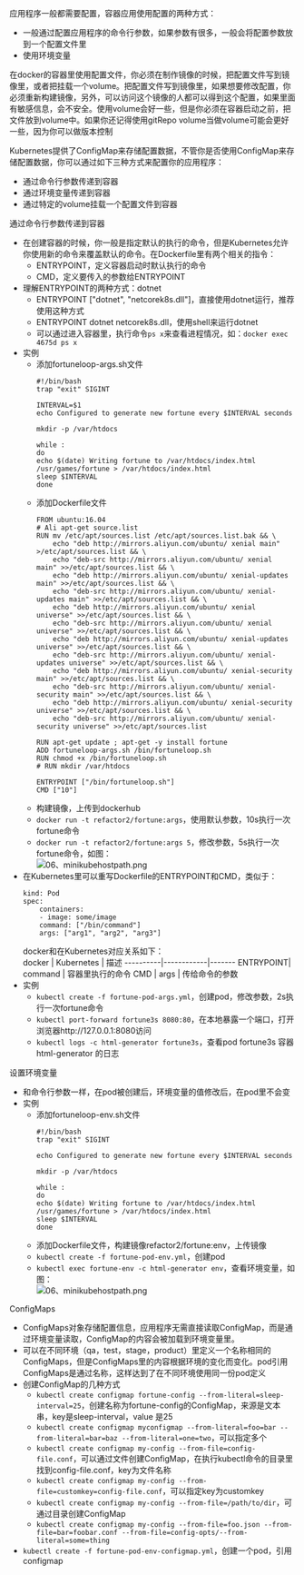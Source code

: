 应用程序一般都需要配置，容器应用使用配置的两种方式：
  * 一般通过配置应用程序的命令行参数，如果参数有很多，一般会将配置参数放到一个配置文件里
  * 使用环境变量

在docker的容器里使用配置文件，你必须在制作镜像的时候，把配置文件写到镜像里，或者把挂载一个volume。把配置文件写到镜像里，如果想要修改配置，你必须重新构建镜像，另外，可以访问这个镜像的人都可以得到这个配置，如果里面有敏感信息，会不安全。使用volume会好一些，但是你必须在容器启动之前，把文件放到volume中。如果你还记得使用gitRepo volume当做volume可能会更好一些，因为你可以做版本控制  

Kubernetes提供了ConfigMap来存储配置数据，不管你是否使用ConfigMap来存储配置数据，你可以通过如下三种方式来配置你的应用程序：
  * 通过命令行参数传递到容器
  * 通过环境变量传递到容器
  * 通过特定的volume挂载一个配置文件到容器

通过命令行参数传递到容器
  * 在创建容器的时候，你一般是指定默认的执行的命令，但是Kubernetes允许你使用新的命令来覆盖默认的命令。在Dockerfile里有两个相关的指令：
      * ENTRYPOINT，定义容器启动时默认执行的命令
      * CMD，定义要传入的参数给ENTRYPOINT
  * 理解ENTRYPOINT的两种方式：dotnet
      * ENTRYPOINT ["dotnet", "netcorek8s.dll"]，直接使用dotnet运行，推荐使用这种方式
      * ENTRYPOINT dotnet netcorek8s.dll，使用shell来运行dotnet
      * 可以通过进入容器里，执行命令`ps x`来查看进程情况，如：`docker exec 4675d ps x`
  * 实例
      * 添加fortuneloop-args.sh文件
        ```
        #!/bin/bash
        trap "exit" SIGINT

        INTERVAL=$1
        echo Configured to generate new fortune every $INTERVAL seconds

        mkdir -p /var/htdocs

        while :
        do
        echo $(date) Writing fortune to /var/htdocs/index.html
        /usr/games/fortune > /var/htdocs/index.html
        sleep $INTERVAL
        done
        ```
      * 添加Dockerfile文件
        ```
        FROM ubuntu:16.04
        # Ali apt-get source.list
        RUN mv /etc/apt/sources.list /etc/apt/sources.list.bak && \
            echo "deb http://mirrors.aliyun.com/ubuntu/ xenial main" >/etc/apt/sources.list && \
            echo "deb-src http://mirrors.aliyun.com/ubuntu/ xenial main" >>/etc/apt/sources.list && \
            echo "deb http://mirrors.aliyun.com/ubuntu/ xenial-updates main" >>/etc/apt/sources.list && \
            echo "deb-src http://mirrors.aliyun.com/ubuntu/ xenial-updates main" >>/etc/apt/sources.list && \
            echo "deb http://mirrors.aliyun.com/ubuntu/ xenial universe" >>/etc/apt/sources.list && \
            echo "deb-src http://mirrors.aliyun.com/ubuntu/ xenial universe" >>/etc/apt/sources.list && \
            echo "deb http://mirrors.aliyun.com/ubuntu/ xenial-updates universe" >>/etc/apt/sources.list && \
            echo "deb-src http://mirrors.aliyun.com/ubuntu/ xenial-updates universe" >>/etc/apt/sources.list && \
            echo "deb http://mirrors.aliyun.com/ubuntu/ xenial-security main" >>/etc/apt/sources.list && \
            echo "deb-src http://mirrors.aliyun.com/ubuntu/ xenial-security main" >>/etc/apt/sources.list && \
            echo "deb http://mirrors.aliyun.com/ubuntu/ xenial-security universe" >>/etc/apt/sources.list && \
            echo "deb-src http://mirrors.aliyun.com/ubuntu/ xenial-security universe" >>/etc/apt/sources.list 

        RUN apt-get update ; apt-get -y install fortune
        ADD fortuneloop-args.sh /bin/fortuneloop.sh
        RUN chmod +x /bin/fortuneloop.sh
        # RUN mkdir /var/htdocs

        ENTRYPOINT ["/bin/fortuneloop.sh"]
        CMD ["10"]
        ```
      * 构建镜像，上传到dockerhub
      * `docker run -t refactor2/fortune:args`，使用默认参数，10s执行一次fortune命令
      * `docker run -t refactor2/fortune:args 5`，修改参数，5s执行一次fortune命令，如图：  
        ![06、minikubehostpath.png](https://images.gitee.com/uploads/images/2019/0222/221332_1f84f61b_5849.png "06、minikubehostpath.png")
  * 在Kubernetes里可以重写Dockerfile的ENTRYPOINT和CMD，类似于：
    ```
    kind: Pod
    spec:
        containers:
        - image: some/image
        command: ["/bin/command"]
        args: ["arg1", "arg2", "arg3"]
    ```
    docker和在Kubernetes对应关系如下：  
    docker    | Kubernetes | 描述
    ----------|------------|-------
    ENTRYPOINT| command    | 容器里执行的命令
    CMD       | args       | 传给命令的参数
  * 实例
      * `kubectl create -f fortune-pod-args.yml`，创建pod，修改参数，2s执行一次fortune命令
      * `kubectl port-forward fortune3s 8080:80`，在本地暴露一个端口，打开浏览器http://127.0.0.1:8080访问
      * `kubectl logs -c html-generator fortune3s`，查看pod fortune3s 容器 html-generator 的日志

设置环境变量
  * 和命令行参数一样，在pod被创建后，环境变量的值修改后，在pod里不会变
  * 实例
      * 添加fortuneloop-env.sh文件
        ```
        #!/bin/bash
        trap "exit" SIGINT

        echo Configured to generate new fortune every $INTERVAL seconds

        mkdir -p /var/htdocs

        while :
        do
        echo $(date) Writing fortune to /var/htdocs/index.html
        /usr/games/fortune > /var/htdocs/index.html
        sleep $INTERVAL
        done
        ```
      * 添加Dockerfile文件，构建镜像refactor2/fortune:env，上传镜像
      * `kubectl create -f fortune-pod-env.yml`，创建pod
      * `kubectl exec fortune-env -c html-generator env`，查看环境变量，如图：  
        ![06、minikubehostpath.png](https://images.gitee.com/uploads/images/2019/0222/221332_1f84f61b_5849.png "06、minikubehostpath.png")

ConfigMaps
  * ConfigMaps对象存储配置信息，应用程序无需直接读取ConfigMap，而是通过环境变量读取，ConfigMap的内容会被加载到环境变量里。
  * 可以在不同环境（qa，test，stage，product）里定义一个名称相同的ConfigMaps，但是ConfigMaps里的内容根据环境的变化而变化。pod引用ConfigMaps是通过名称，这样达到了在不同环境使用同一份pod定义
  * 创建ConfigMap的几种方式
      * `kubectl create configmap fortune-config --from-literal=sleep-interval=25`，创建名称为fortune-config的ConfigMap，来源是文本串，key是sleep-interval，value 是25
      * `kubectl create configmap myconfigmap --from-literal=foo=bar --from-literal=bar=baz --from-literal=one=two`，可以指定多个
      * `kubectl create configmap my-config --from-file=config-file.conf`，可以通过文件创建ConfigMap，在执行kubectl命令的目录里找到config-file.conf，key为文件名称
      * `kubectl create configmap my-config --from-file=customkey=config-file.conf`，可以指定key为customkey
      * `kubectl create configmap my-config --from-file=/path/to/dir`，可通过目录创建ConfigMap
      * `kubectl create configmap my-config --from-file=foo.json --from-file=bar=foobar.conf --from-file=config-opts/--from-literal=some=thing`
  * `kubectl create -f fortune-pod-env-configmap.yml`，创建一个pod，引用configmap